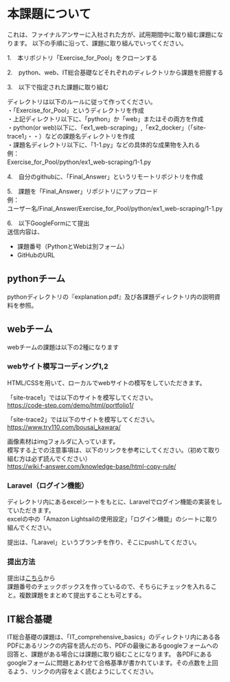 # 本課題について
これは、ファイナルアンサーに入社された方が、試用期間中に取り組む課題になります。
以下の手順に沿って、課題に取り組んでいってください。

1.　本リポジトリ「Exercise_for_Pool」をクローンする

2.　python、web、IT総合基礎などそれぞれのディレクトリから課題を把握する

3.　以下で指定された課題に取り組む

ディレクトリは以下のルールに従って作ってください。<br>
・「Exercise_for_Pool」というディレクトリを作成　　<br>
・上記ディレクトリ以下に、「python」か「web」またはその両方を作成<br>
・python(or web)以下に、「ex1_web-scraping」,「ex2_docker」（「site-trace1」・・）などの課題名ディレクトリを作成<br>
・課題名ディレクトリ以下に、「1-1.py」などの具体的な成果物を入れる<br>
例：　　<br>
Exercise_for_Pool/python/ex1_web-scraping/1-1.py　　

4.　自分のgithubに、「Final_Answer」というリモートリポジトリを作成

5.　課題を「Final_Answer」リポジトリにアップロード<br>
例：　　<br>
ユーザー名/Final_Answer/Exercise_for_Pool/python/ex1_web-scraping/1-1.py　　

6.　以下GoogleFormにて提出<br>
送信内容は、
* 課題番号（PythonとWebは別フォーム）
* GitHubのURL

## pythonチーム
pythonディレクトリの『explanation.pdf』及び各課題ディレクトリ内の説明資料を参照。

## webチーム
webチームの課題は以下の2種になります
### webサイト模写コーディング1,2
HTML/CSSを用いて、ローカルでwebサイトの模写をしていただきます。

「site-trace1」では以下のサイトを模写してください。<br>
https://code-step.com/demo/html/portfolio1/

「site-trace2」では以下のサイトを模写してください。<br>
https://www.try110.com/bousai_kawara/

画像素材はimgフォルダに入っています。<br>
模写する上での注意事項は、以下のリンクを参考にしてください。（初めて取り組む方は必ず読んでください）<br>
https://wiki.f-answer.com/knowledge-base/html-copy-rule/

### Laravel（ログイン機能）
ディレクトリ内にあるexcelシートをもとに、Laravelでログイン機能の実装をしていただきます。<br>
excelの中の「Amazon Lightsailの使用設定」「ログイン機能」のシートに取り組んでください。

提出は、「Laravel」というブランチを作り、そこにpushしてください。

### 提出方法
提出は[こちら](https://docs.google.com/forms/d/e/1FAIpQLScYrEw7wbQI5hLxWTDG5jZJJrd9mTpo9XchFk5TNh9LjoxHfw/viewform?usp=sf_link)から<br>
課題番号のチェックボックスを作っているので、そちらにチェックを入れること。複数課題をまとめて提出することも可とする。 <br>

## IT総合基礎
IT総合基礎の課題は、「IT_comprehensive_basics」のディレクトリ内にある各PDFにあるリンクの内容を読んだのち、PDFの最後にあるgoogleフォームへの回答と、課題がある場合には課題に取り組むことになります。
各PDFにあるgoogleフォームに問題とあわせて合格基準が書かれています。その点数を上回るよう、リンクの内容をよく読むようにしてください。

